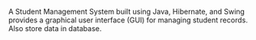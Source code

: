 A Student Management System built using Java, Hibernate, and Swing provides a graphical user interface (GUI) for managing student records.
Also store data in database.
